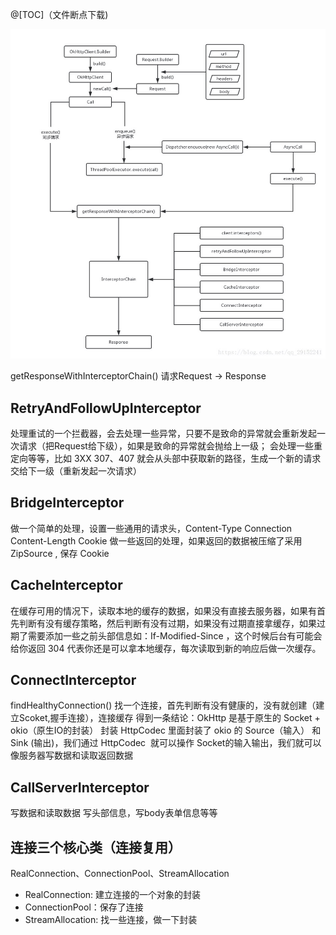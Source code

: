 @[TOC]（文件断点下载)


![](okhttp架构图.jpg)

getResponseWithInterceptorChain() 请求Request -> Response

## RetryAndFollowUpInterceptor
处理重试的一个拦截器，会去处理一些异常，只要不是致命的异常就会重新发起一次请求（把Request给下级），如果是致命的异常就会抛给上一级；
会处理一些重定向等等，比如 3XX 307、407 就会从头部中获取新的路径，生成一个新的请求交给下一级（重新发起一次请求）

## BridgeInterceptor
做一个简单的处理，设置一些通用的请求头，Content-Type Connection Content-Length Cookie
做一些返回的处理，如果返回的数据被压缩了采用 ZipSource , 保存 Cookie 

## CacheInterceptor
在缓存可用的情况下，读取本地的缓存的数据，如果没有直接去服务器，如果有首先判断有没有缓存策略，然后判断有没有过期，如果没有过期直接拿缓存，如果过期了需要添加一些之前头部信息如：If-Modified-Since ，这个时候后台有可能会给你返回 304 代表你还是可以拿本地缓存，每次读取到新的响应后做一次缓存。

## ConnectInterceptor
findHealthyConnection() 找一个连接，首先判断有没有健康的，没有就创建（建立Scoket,握手连接），连接缓存
得到一条结论：OkHttp 是基于原生的 Socket + okio（原生IO的封装）
封装 HttpCodec 里面封装了 okio 的 Source（输入） 和 Sink (输出)，我们通过 HttpCodec 
就可以操作 Socket的输入输出，我们就可以像服务器写数据和读取返回数据

## CallServerInterceptor
写数据和读取数据
写头部信息，写body表单信息等等

## 连接三个核心类（连接复用）
RealConnection、ConnectionPool、StreamAllocation

- RealConnection: 建立连接的一个对象的封装
- ConnectionPool：保存了连接
- StreamAllocation: 找一些连接，做一下封装




































































 


      
     
 

